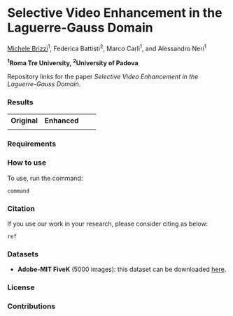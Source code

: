 # Selective Video Enhancement in the Laguerre-Gauss Domain

[Michele Brizzi](link)<sup>1</sup>, Federica Battisti<sup>2</sup>, Marco Carli<sup>1</sup>, and Alessandro Neri<sup>1</sup>

**<sup>1</sup>Roma Tre University, <sup>2</sup>University of Padova**

<p>
   Repository links for the paper <i>Selective Video Enhancement in the Laguerre-Gauss Domain</i>.
</p>

### Results

<table>
   <tr>
      <th>Original</th>
      <th>Enhanced</th>
   </tr>
   <tr>
      <td></td>
      <td></td>
      <td></td>
      <td></td>
   </tr>
</table>

### Requirements


### How to use
To use, run the command:

```
command
```

### Citation

If you use our work in your research, please consider citing as below:

```
ref
```

### Datasets
* __Adobe-MIT FiveK__ (5000 images): this dataset can be downloaded [here](https://data.csail.mit.edu/graphics/fivek/).

### License

### Contributions

